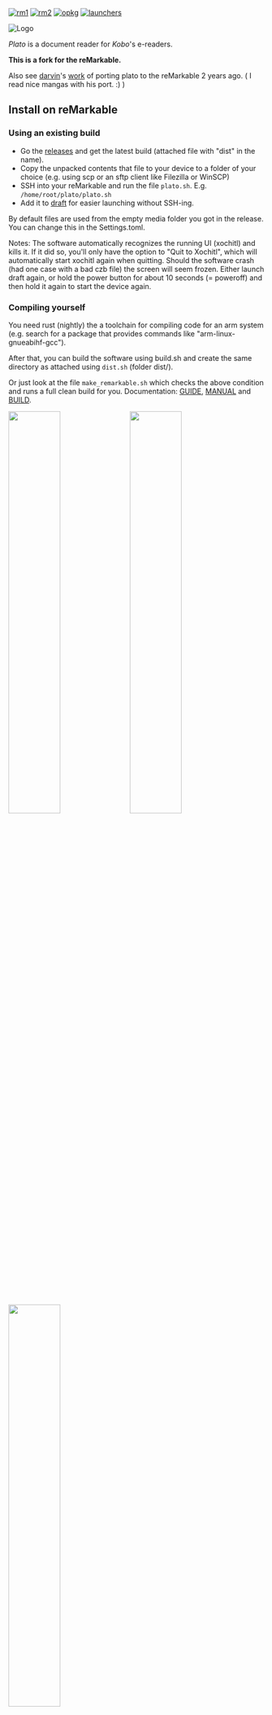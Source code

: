 [![rm1](https://img.shields.io/badge/rM1-supported-green)](https://remarkable.com/store/remarkable)
[![rm2](https://img.shields.io/badge/rM2-supported-green)](https://remarkable.com/store/remarkable-2)
[![opkg](https://img.shields.io/badge/OPKG-plato-blue)](https://github.com/matteodelabre/toltec)
[![launchers](https://img.shields.io/badge/Launchers-supported-green)](https://github.com/reHackable/awesome-reMarkable#launchers)

![Logo](artworks/plato-logo.svg)

*Plato* is a document reader for *Kobo*'s e-readers.

**This is a fork for the reMarkable.**

Also see [darvin](https://github.com/darvin)'s [work](https://github.com/darvin/plato) of
porting plato to the reMarkable 2 years ago. ( I read nice mangas with his port. :) )

## Install on reMarkable

### Using an existing build

- Go the [releases](https://github.com/LinusCDE/plato/releases) and get the latest build (attached file with "dist" in the name).
- Copy the unpacked contents that file to your device to a folder of your choice (e.g. using scp or an sftp client like Filezilla or WinSCP)
- SSH into your reMarkable and run the file `plato.sh`. E.g. `/home/root/plato/plato.sh`
- Add it to [draft](https://github.com/dixonary/draft-reMarkable) for easier launching without SSH-ing.

By default files are used from the empty media folder you got in the release. You can change this in the Settings.toml.

Notes: The software automatically recognizes the running UI (xochitl) and kills it. If it did so, you'll only have the option to "Quit to Xochitl", which will automatically start xochitl again when quitting. Should the software crash (had one case with a bad czb file) the screen will seem frozen. Either launch draft again, or hold the power button for about 10 seconds (= poweroff) and then hold it again to start the device again.

### Compiling yourself

You need rust (nightly) the a toolchain for compiling code for an arm system (e.g. search for a package that provides commands like "arm-linux-gnueabihf-gcc").

After that, you can build the software using build.sh and create the same directory as attached using `dist.sh` (folder dist/).

Or just look at the file `make_remarkable.sh` which checks the above condition and runs a full clean build for you.
Documentation: [GUIDE](doc/GUIDE.md), [MANUAL](doc/MANUAL.md) and [BUILD](doc/BUILD.md).

<img width="45%" src="https://transfer.cosmos-ink.net/4fvGf/screen1.jpg"> &nbsp; <img width="45%" src="https://transfer.cosmos-ink.net/skyR8/screen2.jpg">
<img width="45%" src="https://transfer.cosmos-ink.net/Ma5a9/screen3.jpg">

## reMarkable 2 support

The reMarkable 2 is supported as well. Some features were initially added with the rM 1 in mind and may therefore have deminishing functionaility on the rM 2. An example are the refresh modes, which will not be that granular due to the reduced access to the framebuffer.

Otherwise everything should work fine.

## Environment variables for this port

 - `PLATO_DISABLE_BUILTIN_SWTFB_CLIENT=1`: Legacy. Now just sets `LIBREMARKABLE_FB_DISFAVOR_INTERNAL_RM2FB=1`
 - `LIBREMARKABLE_FB_DISFAVOR_INTERNAL_RM2FB=1`: On the reMarkable 2, [RM2FB](https://github.com/ddvk/remarkable2-framebuffer/) will be used directly by default (removing the need to invoke the shim). This behavior can be unwanted sometimes and is disabled by this env being set. It results in this application treating the framebuffer like a reMarkable 1 one (expecting a shim e.g. by setting `LD_PRELOAD` or running through `rm2fb-client`. Otherwise crashes).
 - `PLATO_ALLOW_HW_ROTATION=1`: Allows the rM 1 to use hardware rotation instead of software one. Hardware roation can be faster, but causes issues with launchers that never expect the framebuffer to be hw rotated before taking over. Used to be enabled default in prior versions of this plato port.

## Supported firmwares

Any 4.*X*.*Y* firmware, with *X* ≥ 6, will do.

## Supported devices

- *Libra Colour*.
- *Clara Colour*.
- *Clara BW*.
- *Elipsa 2E*.
- *Clara 2E*.
- *Libra 2*.
- *Sage*.
- *Elipsa*.
- *Nia*.
- *Libra H₂O*.
- *Forma*.
- *Clara HD*.
- *Aura H₂O Edition 2*.
- *Aura Edition 2*.
- *Aura ONE*.
- *Glo HD*.
- *Aura H₂O*.
- *Aura*.
- *Glo*.
- *Touch C*.
- *Touch B*.

## Supported formats

- PDF, CBZ, FB2, MOBI, XPS and TXT via [MuPDF](https://mupdf.com/index.html).
- ePUB through a built-in renderer.
- DJVU via [DjVuLibre](http://djvu.sourceforge.net/index.html).

## Features

- Crop the margins.
- Continuous fit-to-width zoom mode with line preserving cuts.
- Rotate the screen (portrait ↔ landscape).
- Adjust the contrast.
- Define words using *dictd* dictionaries.
- Annotations, highlights and bookmarks.
- Retrieve articles from online sources through [hooks](doc/HOOKS.md) (an example *wallabag* [article fetcher](doc/ARTICLE_FETCHER.md) is provided).

[![Tn01](artworks/thumbnail01.png)](artworks/screenshot01.png) [![Tn02](artworks/thumbnail02.png)](artworks/screenshot02.png) [![Tn03](artworks/thumbnail03.png)](artworks/screenshot03.png) [![Tn04](artworks/thumbnail04.png)](artworks/screenshot04.png)

## Donations

[![Donate](https://img.shields.io/badge/Donate-PayPal-green.svg)](https://www.paypal.com/cgi-bin/webscr?cmd=_s-xclick&hosted_button_id=KNAR2VKYRYUV6)
